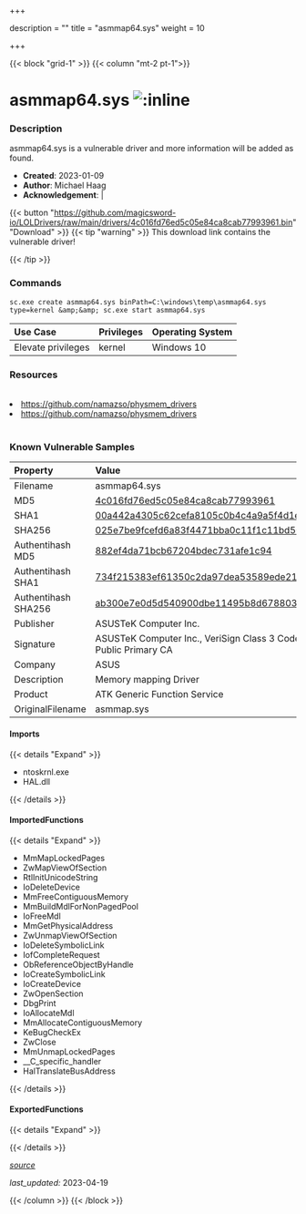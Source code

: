 +++

description = ""
title = "asmmap64.sys"
weight = 10

+++


{{< block "grid-1" >}}
{{< column "mt-2 pt-1">}}


# asmmap64.sys ![:inline](/images/twitter_verified.png) 


### Description

asmmap64.sys is a vulnerable driver and more information will be added as found.

- **Created**: 2023-01-09
- **Author**: Michael Haag
- **Acknowledgement**:  | [](https://twitter.com/)

{{< button "https://github.com/magicsword-io/LOLDrivers/raw/main/drivers/4c016fd76ed5c05e84ca8cab77993961.bin" "Download" >}}
{{< tip "warning" >}}
This download link contains the vulnerable driver!

{{< /tip >}}

### Commands

```
sc.exe create asmmap64.sys binPath=C:\windows\temp\asmmap64.sys type=kernel &amp;&amp; sc.exe start asmmap64.sys
```

| Use Case | Privileges | Operating System | 
|:---- | ---- | ---- |
| Elevate privileges | kernel | Windows 10 |

### Resources
<br>
<li><a href=" https://github.com/namazso/physmem_drivers"> https://github.com/namazso/physmem_drivers</a></li>
<li><a href="https://github.com/namazso/physmem_drivers">https://github.com/namazso/physmem_drivers</a></li>
<br>

### Known Vulnerable Samples

| Property           | Value |
|:-------------------|:------|
| Filename           | asmmap64.sys |
| MD5                | [4c016fd76ed5c05e84ca8cab77993961](https://www.virustotal.com/gui/file/4c016fd76ed5c05e84ca8cab77993961) |
| SHA1               | [00a442a4305c62cefa8105c0b4c4a9a5f4d1e93b](https://www.virustotal.com/gui/file/00a442a4305c62cefa8105c0b4c4a9a5f4d1e93b) |
| SHA256             | [025e7be9fcefd6a83f4471bba0c11f1c11bd5047047d26626da24ee9a419cdc4](https://www.virustotal.com/gui/file/025e7be9fcefd6a83f4471bba0c11f1c11bd5047047d26626da24ee9a419cdc4) |
| Authentihash MD5   | [882ef4da71bcb67204bdec731afe1c94](https://www.virustotal.com/gui/search/authentihash%253A882ef4da71bcb67204bdec731afe1c94) |
| Authentihash SHA1  | [734f215383ef61350c2da97dea53589ede21a3d2](https://www.virustotal.com/gui/search/authentihash%253A734f215383ef61350c2da97dea53589ede21a3d2) |
| Authentihash SHA256| [ab300e7e0d5d540900dbe11495b8d6788039d1cffb22e2dc2304b730a71eec97](https://www.virustotal.com/gui/search/authentihash%253Aab300e7e0d5d540900dbe11495b8d6788039d1cffb22e2dc2304b730a71eec97) |
| Publisher         | ASUSTeK Computer Inc. |
| Signature         | ASUSTeK Computer Inc., VeriSign Class 3 Code Signing 2004 CA, VeriSign Class 3 Public Primary CA   |
| Company           | ASUS |
| Description       | Memory mapping Driver |
| Product           | ATK Generic Function Service |
| OriginalFilename  | asmmap.sys |


#### Imports
{{< details "Expand" >}}
* ntoskrnl.exe
* HAL.dll

{{< /details >}}
#### ImportedFunctions
{{< details "Expand" >}}
* MmMapLockedPages
* ZwMapViewOfSection
* RtlInitUnicodeString
* IoDeleteDevice
* MmFreeContiguousMemory
* MmBuildMdlForNonPagedPool
* IoFreeMdl
* MmGetPhysicalAddress
* ZwUnmapViewOfSection
* IoDeleteSymbolicLink
* IofCompleteRequest
* ObReferenceObjectByHandle
* IoCreateSymbolicLink
* IoCreateDevice
* ZwOpenSection
* DbgPrint
* IoAllocateMdl
* MmAllocateContiguousMemory
* KeBugCheckEx
* ZwClose
* MmUnmapLockedPages
* __C_specific_handler
* HalTranslateBusAddress

{{< /details >}}
#### ExportedFunctions
{{< details "Expand" >}}

{{< /details >}}


[*source*](https://github.com/magicsword-io/LOLDrivers/tree/main/yaml/asmmap64.yaml)

*last_updated:* 2023-04-19








{{< /column >}}
{{< /block >}}
